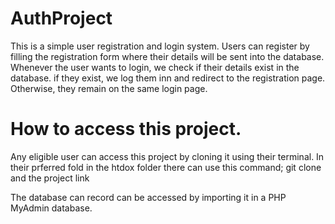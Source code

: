 # AuthProject
This is a simple user registration and login system.
Users can register by filling the registration form where their 
details will be sent into the database.
Whenever the user wants to login, we check if their details exist in the database. if they exist,
 we log them inn and redirect to the registration page. Otherwise, they remain on the same login page.

# How to access this project.
Any eligible user can access this project by cloning it using their terminal.
In their prferred fold in the htdox folder there can use this command;
git clone  and the project link

The database can record can be accessed by importing it in a PHP MyAdmin database.
